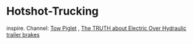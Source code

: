 # Hotshot-Trucking
inspire. Channel: [Tow Piglet](https://www.youtube.com/channel/UCn22fTLa6knaEx5q9yIsaYA) , [The TRUTH about Electric Over Hydraulic trailer brakes](https://youtu.be/zGcjd_z07b8)
